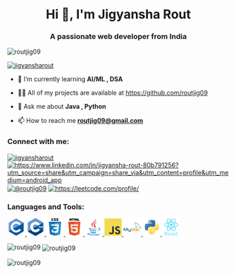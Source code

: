 <h1 align="center">Hi 👋, I'm Jigyansha Rout</h1>
<h3 align="center">A passionate web developer from India</h3>

<p align="left"> <img src="https://komarev.com/ghpvc/?username=routjig09&label=Profile%20views&color=0e75b6&style=flat
" alt="routjig09" /> </p>

<p align="left"> <a href="https://twitter.com/jigyansharout
" target="blank"><img src="https://img.shields.io/twitter/follow/jigyansharout?logo=twitter&style=for-the-badge
" alt="jigyansharout" /></a> </p>

- 🌱 I’m currently learning **AI/ML , DSA**

- 👨‍💻 All of my projects are available at [https://github.com/routjig09
](https://github.com/routjig09)


- 💬 Ask me about **Java , Python**

- 📫 How to reach me **routjig09@gmail.com**

<h3 align="left">Connect with me:</h3>
<p align="left">
<a href="https://twitter.com/jigyansharout
" target="blank"><img align="center" src="https://raw.githubusercontent.com/rahuldkjain/github-profile-readme-generator/master/src/images/icons/Social/twitter.svg
" alt="jigyansharout" height="30" width="40" /></a>
<a href="https://linkedin.com/in/https://www.linkedin.com/in/jigyansha-rout-80b791256?utm_source=share&utm_campaign=share_via&utm_content=profile&utm_medium=android_app" target="blank"><img align="center" src="https://raw.githubusercontent.com/rahuldkjain/github-profile-readme-generator/master/src/images/icons/Social/linked-in-alt.svg
" alt="https://www.linkedin.com/in/jigyansha-rout-80b791256?utm_source=share&utm_campaign=share_via&utm_content=profile&utm_medium=android_app" height="30" width="40" /></a>
<a href="https://instagram.com/@routjig09
" target="blank"><img align="center" src="https://raw.githubusercontent.com/rahuldkjain/github-profile-readme-generator/master/src/images/icons/Social/instagram.svg
" alt="@routjig09" height="30" width="40" /></a>
<a href="https://www.leetcode.com/https://leetcode.com/profile/
" target="blank"><img align="center" src="https://raw.githubusercontent.com/rahuldkjain/github-profile-readme-generator/master/src/images/icons/Social/leet-code.svg
" alt="https://leetcode.com/profile/
" height="30" width="40" /></a>
</p>

<h3 align="left">Languages and Tools:</h3>
<p align="left"> <a href="https://www.cprogramming.com/
" target="_blank" rel="noreferrer"> <img src="https://raw.githubusercontent.com/devicons/devicon/master/icons/c/c-original.svg
" alt="c" width="40" height="40"/> </a> <a href="https://www.w3schools.com/cpp/
" target="_blank" rel="noreferrer"> <img src="https://raw.githubusercontent.com/devicons/devicon/master/icons/cplusplus/cplusplus-original.svg
" alt="cplusplus" width="40" height="40"/> </a> <a href="https://www.w3schools.com/css/
" target="_blank" rel="noreferrer"> <img src="https://raw.githubusercontent.com/devicons/devicon/master/icons/css3/css3-original-wordmark.svg
" alt="css3" width="40" height="40"/> </a> <a href="https://www.w3.org/html/
" target="_blank" rel="noreferrer"> <img src="https://raw.githubusercontent.com/devicons/devicon/master/icons/html5/html5-original-wordmark.svg
" alt="html5" width="40" height="40"/> </a> <a href="https://www.java.com
" target="_blank" rel="noreferrer"> <img src="https://raw.githubusercontent.com/devicons/devicon/master/icons/java/java-original.svg
" alt="java" width="40" height="40"/> </a> <a href="https://developer.mozilla.org/en-US/docs/Web/JavaScript
" target="_blank" rel="noreferrer"> <img src="https://raw.githubusercontent.com/devicons/devicon/master/icons/javascript/javascript-original.svg
" alt="javascript" width="40" height="40"/> </a> <a href="https://www.mysql.com/
" target="_blank" rel="noreferrer"> <img src="https://raw.githubusercontent.com/devicons/devicon/master/icons/mysql/mysql-original-wordmark.svg
" alt="mysql" width="40" height="40"/> </a> <a href="https://www.python.org
" target="_blank" rel="noreferrer"> <img src="https://raw.githubusercontent.com/devicons/devicon/master/icons/python/python-original.svg
" alt="python" width="40" height="40"/> </a> <a href="https://reactjs.org/
" target="_blank" rel="noreferrer"> <img src="https://raw.githubusercontent.com/devicons/devicon/master/icons/react/react-original-wordmark.svg
" alt="react" width="40" height="40"/> </a> </p>

<p><img align="left" src="https://github-readme-stats.vercel.app/api/top-langs?username=routjig09&show_icons=true&locale=en&layout=compact
" alt="routjig09" /></p>

<p>&nbsp;<img align="center" src="https://github-readme-stats.vercel.app/api?username=routjig09&show_icons=true&locale=en
" alt="routjig09" /></p>

<p><img align="center" src="https://github-readme-streak-stats.herokuapp.com/?user=routjig09&
" alt="routjig09" /></p>
